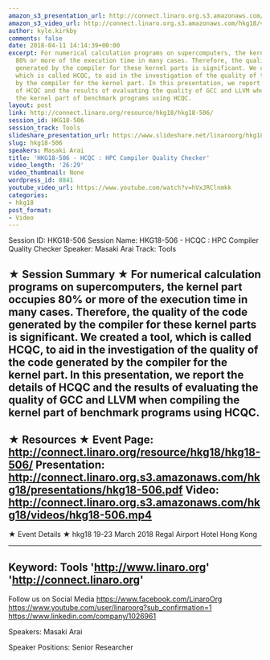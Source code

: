 ```yaml
---
amazon_s3_presentation_url: http://connect.linaro.org.s3.amazonaws.com/hkg18/presentations/hkg18-506.pdf
amazon_s3_video_url: http://connect.linaro.org.s3.amazonaws.com/hkg18/videos/hkg18-506.mp4
author: kyle.kirkby
comments: false
date: 2018-04-11 14:14:39+00:00
excerpt: For numerical calculation programs on supercomputers, the kernel part occupies
  80% or more of the execution time in many cases. Therefore, the quality of the code
  generated by the compiler for these kernel parts is significant. We created a tool,
  which is called HCQC, to aid in the investigation of the quality of the code generated
  by the compiler for the kernel part. In this presentation, we report the details
  of HCQC and the results of evaluating the quality of GCC and LLVM when compiling
  the kernel part of benchmark programs using HCQC.
layout: post
link: http://connect.linaro.org/resource/hkg18/hkg18-506/
session_id: HKG18-506
session_track: Tools
slideshare_presentation_url: https://www.slideshare.net/linaroorg/hkg18506-hcqc-hpc-compiler-quality-checker
slug: hkg18-506
speakers: Masaki Arai
title: 'HKG18-506 - HCQC : HPC Compiler Quality Checker'
video_length: '26:29'
video_thumbnail: None
wordpress_id: 8841
youtube_video_url: https://www.youtube.com/watch?v=hVxJRClnmkk
categories:
- hkg18
post_format:
- Video
---
```


Session ID: HKG18-506
Session Name: HKG18-506 - HCQC : HPC Compiler Quality Checker
Speaker: Masaki Arai
Track: Tools


★ Session Summary ★
For numerical calculation programs on supercomputers, the kernel part occupies 80% or more of the execution time in many cases. Therefore, the quality of the code generated by the compiler for these kernel parts is significant. We created a tool, which is called HCQC, to aid in the investigation of the quality of the code generated by the compiler for the kernel part. In this presentation, we report the details of HCQC and the results of evaluating the quality of GCC and LLVM when compiling the kernel part of benchmark programs using HCQC.
---------------------------------------------------
★ Resources ★
Event Page: http://connect.linaro.org/resource/hkg18/hkg18-506/
Presentation: http://connect.linaro.org.s3.amazonaws.com/hkg18/presentations/hkg18-506.pdf
Video: http://connect.linaro.org.s3.amazonaws.com/hkg18/videos/hkg18-506.mp4
 ---------------------------------------------------
★ Event Details ★
hkg18
19-23 March 2018 
Regal Airport Hotel Hong Kong

---------------------------------------------------
Keyword: Tools
'http://www.linaro.org'
'http://connect.linaro.org'
---------------------------------------------------
Follow us on Social Media
https://www.facebook.com/LinaroOrg
https://www.youtube.com/user/linaroorg?sub_confirmation=1
https://www.linkedin.com/company/1026961

Speakers: Masaki Arai

Speaker Positions: Senior Researcher


